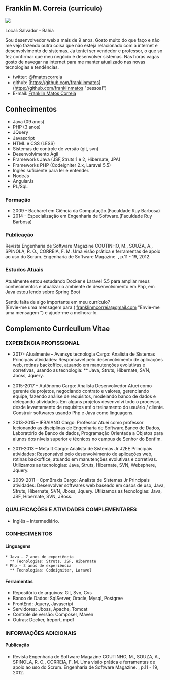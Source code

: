 ##  Franklin M. Correia (currículo)

<img src="https://s.gravatar.com/avatar/5409b0cafc6fa015132e2157f0284669?s=80" />

Local: Salvador - Bahia

Sou desenvolvedor web a mais de 9 anos. Gosto muito do que faço
e não me vejo fazendo outra coisa que não esteja relacionado com a internet e desenvolvimento de sistemas. Ja tentei ser vendedor e professor, o que so fez confirmar que meu negócio é desenvolver sistemas. Nas horas vagas gosto de navegar na internet 
para me manter atualizado nas novas tecnologias e tendências.

* twitter: [@fmatoscorreia](http://twitter.com/fmatoscorreia "pessoal")  
* github: [https://github.com/franklinmatos](https://github.com/franklinmatos "pessoal")
* E-mail: [Franklin Matos Correia](mailto:franklinmatos@gmail.com?subject=[GitHub]%20Source%20franklin%20Matos)

## Conhecimentos

* Java (09 anos)
* PHP (3 anos)
* JQuery
* Javascript
* HTML e CSS (LESS)
* Sistemas de controle de versão (git, svn)
* Desenvolvimento Ágil
* Frameworks Java (JSF,Struts 1 e 2, Hibernate, JPA)
* Frameworks PHP (Codeigniter 2.x, Laravel 5.5)
* Inglês suficiente para ler e entender.
* NodeJs
* AngularJs
* PL/SqL

### Formação

* 2009 - Bacharel em Ciência da Computação.(Faculdade Ruy Barbosa)<br>
* 2014 - Especialização em Engenharia de Software.(Faculdade Ruy Barbosa)

### Publicação

Revista Engenharia de Software Magazine
COUTINHO, M., SOUZA, A., SPINOLA, R. O., CORREIA, F. M.
Uma visão prática e ferramentas de apoio ao uso do Scrum. Engenharia de
Software Magazine. , p.11 - 19, 2012.

### Estudos Atuais

Atualmente estou estudando Docker e Laravel 5.5 para ampliar meus conhecimentos e atualizar o ambiente de desenvolvimento em Php, em Java estou lendo sobre Spring Boot 

Sentiu falta de algo importante em meu currículo?  
[Envie-me uma mensagem para:( franklinmcorreia@gmail.com "Envie-me uma mensagem ") e ajude-me a melhora-lo.


## Complemento Currícullum Vitae

### EXPERIÊNCIA PROFISSIONAL
* 2017- Atualmente – Avansys tecnologia
  Cargo: Analista de Sistemas
  Principais atividades: Responsável pelo desenvolvimento de aplicações web, rotinas backoffice, atuando em manutenções evolutivas e corretivas, usando as tecnologia: 
  ** Java, Struts, Hibernate, SVN, Jboss, Jquery.

* 2015-2017 – Autônomo
  Cargo: Analista Desenvolvedor
  Atuei como gerente de projetos, negociando contrato e valores, gerenciando equipe, fazendo análise de requisitos, modelando banco de dados e delegando atividades. Em alguns projetos desenvolvi todo o processo, desde levantamento de requisitos até o
treinamento do usuário / cliente. Construir softwares usando Php e Java como linguagens.

* 2013-2015 – IFBAIANO
Cargo: Professor
Atuei como professor lecionando as disciplinas de Engenharia de Software,Banco de
Dados, Laboratório de Banco de dados, Programação Orientada a Objetos para alunos
dos níveis superior e técnicos no campus de Senhor do Bonfim.

* 2011-2013 – Meta It
  Cargo: Analista de Sistemas Jr J2EE
  Principais atividades: Responsável pelo desenvolvimento de aplicações web, rotinas backoffice, atuando em manutenções evolutivas e corretivas. Utilizamos as tecnologias: Java, Struts, Hibernate, SVN, Websphere, Jquery.

* 2009-2011 – CpmBraxis
Cargo: Analista de Sistemas Jr
Principais atividades: Desenvolver softwares web baseado em casos de uso, Java, Struts, Hibernate, SVN, Jboss, Jquery. Utilizamos as tecnologias: Java, JSF, Hibernate, SVN, JBoss.

### QUALIFICAÇÕES E ATIVIDADES COMPLEMENTARES
* Inglês – Intermediário.

### CONHECIMENTOS
  #### Linguagens 
    * Java – 7 anos de experiência
      ** Tecnologias: Struts, JSF, Hibernate
    * Php – 3 anos de experiência
      ** Tecnologias: Codeigniter, Laravel
#### Ferramentas
  * Repositório de arquivos: Git, Svn, Cvs
  * Banco de Dados: SqlServer, Oracle, Mysql, Postgree
  * FrontEnd: Jquery, Javascript
  * Servidores: Jboss, Apache, Tomcat
  * Controle de versão: Composer, Maven
  * Outras: Docker, Ireport, mpdf

### INFORMAÇÕES ADICIONAIS
 #### Publicação
  * Revista Engenharia de Software Magazine
    COUTINHO, M., SOUZA, A., SPINOLA, R. O., CORREIA, F. M.
    Uma visão prática e ferramentas de apoio ao uso do Scrum. Engenharia de Software Magazine. , p.11 - 19, 2012.
